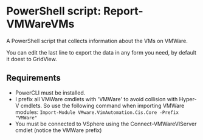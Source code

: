 # PowerShell script: Report-VMWareVMs
A PowerShell script that collects information about the VMs on VMWare.

You can edit the last line to export the data in any form you need, by default it doest to GridView.

## Requirements

- PowerCLI must be installed.
- I prefix all VMWare cmdlets with 'VMWare' to avoid collision with Hyper-V cmdlets. So use the following command when importing VMWare modules: `Import-Module VMware.VimAutomation.Cis.Core -Prefix "VMWare"`
- You must be connected to VSphere using the Connect-VMWareVIServer cmdlet (notice the VMWare prefix)


